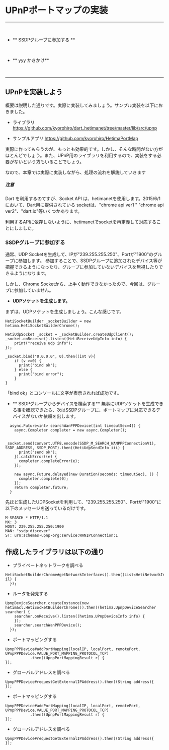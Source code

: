 # UPnPポートマップの実装
<hr>
<br>


* ** SSDPグループに参加する **

<br>

* ** yyy かきかけ**


<br>
<hr>



## UPnPを実装しよう

概要は説明した通りです。実際に実装してみましょう。サンプル実装を以下におきました。

* ライブラリ
  https://github.com/kyorohiro/dart_hetimanet/tree/master/lib/src/upnp

* サンプルアプリ
  https://github.com/kyorohiro/HetimaPortMap


実際に作ってもらうのが、もっとも効果的です。しかし、そんな時間がない方がほとんどでしょう。また、UPnP用のライブラリを利用するので、実装をする必要がないという方もいることでしょう。

なので、本章では実際に実装しながら、処理の流れを解説していきます

##### 注意
Dart を利用するのてすが、Socket API は、hetimanetを使用します。2015/6/1において、Dart用に提供されている socketは、"chrome api ver1 " "chrome api ver2"、"dart:io"等いくつかあります。

利用するAPIに依存しないように、hetimanetでsocketを再定義して対応することにしました。


### SSDPグループに参加する

通常、UDP Socketを生成して、IPが"239.255.255.250"、Portが"1900"のグループに参加します。
参加することで、SSDPグループに追加されたデバイス等が把握できるようになったり、グループに参加していないデバイスを無視したりできるようになります。

しかし、Chrome Socketから、上手く動作できなかったので、今回は、グループに参加していません。


* **UDPソケットを生成します。**

まずは、UDPソケットを生成しましょう。こんな感じです。
```
HetiSocketBuilder _socketBuilder = new hetima.HetiSocketBuilderChrome();

HetiUdpSocket _socket = _socketBuilder.createUdpClient();
_socket.onReceive().listen((HetiReceiveUdpInfo info) {
    print("receive udp info");
});

_socket.bind("0.0.0.0", 0).then((int v){
    if (v >=0) {
      print("bind ok");
    } else {
      print("bind error");
    }
}

```

「bind ok」とコンソールに文字が表示されれば成功です。


* ** SSDPグループからデバイスを検索する**
無事にUDPソケットを生成できる事を確認できたら、次はSSDPグループに、ポートマップに対応できるデバイスがないか依頼を出します。

```
  async.Future<int> searchWanPPPDevice([int timeoutSec=4]) {
    async.Completer completer = new async.Completer();

    _socket.send(convert.UTF8.encode(SSDP_M_SEARCH_WANPPPConnectionV1), SSDP_ADDRESS, SSDP_PORT).then((HetiUdpSendInfo iii) {
      print("send ok");
    }).catchError((e) {
      completer.completeError(e);
    });

    new async.Future.delayed(new Duration(seconds: timeoutSec), () {
      completer.complete(0);
    });
    return completer.future;
  }
```

先ほど生成したUDPSocketを利用して、"239.255.255.250"、Portが"1900"に
以下のメッセージを送っているだけです。
```
M-SEARCH * HTTP/1.1
MX: 3
HOST: 239.255.255.250:1900
MAN: "ssdp:discover"
ST: urn:schemas-upnp-org:service:WANIPConnection:1
```


## 作成したライブラリは以下の通り
* プライベートネットワークを調べる
```
HetiSocketBuilderChrome#getNetworkInterfaces().then((List<HetiNetworkInterface> il) {
  });
```

* ルータを発見する
```
UpnpDeviceSearcher.createInstance(new hetimacl.HetiSocketBuilderChrome()).then((hetima.UpnpDeviceSearcher searcher) {
    searcher.onReceive().listen((hetima.UPnpDeviceInfo info) {
    });
    searcher.searchWanPPPDevice();
  });
```

* ポートマッピングする
```
UpnpPPPDevice#addPortMapping(localIP, localPort, remotePort, UPnpPPPDevice.VALUE_PORT_MAPPING_PROTOCOL_TCP)
           .then((UpnpPortMappingResult r) {
});
```

* グローバルアドレスを調べる
```
UpnpPPPDevice#requestGetExternalIPAddress().then((String address){
});
```




* ポートマッピングする
```
UpnpPPPDevice#addPortMapping(localIP, localPort, remotePort, UPnpPPPDevice.VALUE_PORT_MAPPING_PROTOCOL_TCP)
           .then((UpnpPortMappingResult r) {
});
```

* グローバルアドレスを調べる
```
UpnpPPPDevice#requestGetExternalIPAddress().then((String address){
});
```



